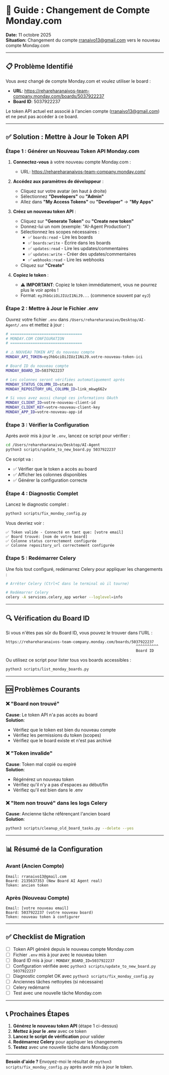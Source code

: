 # 🔄 Guide : Changement de Compte Monday.com

**Date:** 11 octobre 2025  
**Situation:** Changement du compte rranaivo13@gmail.com vers le nouveau compte Monday.com

---

## 📋 Problème Identifié

Vous avez changé de compte Monday.com et voulez utiliser le board :
- **URL**: https://rehareharanaivos-team-company.monday.com/boards/5037922237
- **Board ID**: 5037922237

Le token API actuel est associé à l'ancien compte (rranaivo13@gmail.com) et ne peut pas accéder à ce board.

---

## ✅ Solution : Mettre à Jour le Token API

### Étape 1 : Générer un Nouveau Token API Monday.com

1. **Connectez-vous** à votre nouveau compte Monday.com :
   - URL: https://rehareharanaivos-team-company.monday.com/

2. **Accédez aux paramètres de développeur** :
   - Cliquez sur votre avatar (en haut à droite)
   - Sélectionnez **"Developers"** ou **"Admin"**
   - Allez dans **"My Access Tokens"** ou **"Developer"** → **"My Apps"**

3. **Créez un nouveau token API** :
   - Cliquez sur **"Generate Token"** ou **"Create new token"**
   - Donnez-lui un nom (exemple: "AI-Agent Production")
   - Sélectionnez les scopes nécessaires :
     - ✅ `boards:read` - Lire les boards
     - ✅ `boards:write` - Écrire dans les boards
     - ✅ `updates:read` - Lire les updates/commentaires
     - ✅ `updates:write` - Créer des updates/commentaires
     - ✅ `webhooks:read` - Lire les webhooks
   - Cliquez sur **"Create"**

4. **Copiez le token** :
   - ⚠️ **IMPORTANT**: Copiez le token immédiatement, vous ne pourrez plus le voir après !
   - Format: `eyJhbGciOiJIUzI1NiJ9...` (commence souvent par `eyJ`)

### Étape 2 : Mettre à Jour le Fichier .env

Ouvrez votre fichier `.env` dans `/Users/rehareharanaivo/Desktop/AI-Agent/.env` et mettez à jour :

```bash
# ================================
# MONDAY.COM CONFIGURATION
# ================================

# ⚠️ NOUVEAU TOKEN API du nouveau compte
MONDAY_API_TOKEN=eyJhbGciOiJIUzI1NiJ9.votre-nouveau-token-ici

# Board ID du nouveau compte
MONDAY_BOARD_ID=5037922237

# Les colonnes seront vérifiées automatiquement après
MONDAY_STATUS_COLUMN_ID=status
MONDAY_REPOSITORY_URL_COLUMN_ID=link_mkwg662v

# Si vous avez aussi changé ces informations OAuth
MONDAY_CLIENT_ID=votre-nouveau-client-id
MONDAY_CLIENT_KEY=votre-nouveau-client-key
MONDAY_APP_ID=votre-nouveau-app-id
```

### Étape 3 : Vérifier la Configuration

Après avoir mis à jour le `.env`, lancez ce script pour vérifier :

```bash
cd /Users/rehareharanaivo/Desktop/AI-Agent
python3 scripts/update_to_new_board.py 5037922237
```

Ce script va :
- ✅ Vérifier que le token a accès au board
- ✅ Afficher les colonnes disponibles
- ✅ Générer la configuration correcte

### Étape 4 : Diagnostic Complet

Lancez le diagnostic complet :

```bash
python3 scripts/fix_monday_config.py
```

Vous devriez voir :
```
✅ Token valide - Connecté en tant que: [votre email]
✅ Board trouvé: [nom de votre board]
✅ Colonne status correctement configurée
✅ Colonne repository_url correctement configurée
```

### Étape 5 : Redémarrer Celery

Une fois tout configuré, redémarrez Celery pour appliquer les changements :

```bash
# Arrêter Celery (Ctrl+C dans le terminal où il tourne)

# Redémarrer Celery
celery -A services.celery_app worker --loglevel=info
```

---

## 🔍 Vérification du Board ID

Si vous n'êtes pas sûr du Board ID, vous pouvez le trouver dans l'URL :

```
https://rehareharanaivos-team-company.monday.com/boards/5037922237
                                                          ^^^^^^^^^^
                                                          Board ID
```

Ou utilisez ce script pour lister tous vos boards accessibles :

```bash
python3 scripts/list_monday_boards.py
```

---

## 🆘 Problèmes Courants

### ❌ "Board non trouvé"
**Cause**: Le token API n'a pas accès au board  
**Solution**: 
- Vérifiez que le token est bien du nouveau compte
- Vérifiez les permissions du token (scopes)
- Vérifiez que le board existe et n'est pas archivé

### ❌ "Token invalide"
**Cause**: Token mal copié ou expiré  
**Solution**: 
- Régénérez un nouveau token
- Vérifiez qu'il n'y a pas d'espaces au début/fin
- Vérifiez qu'il est bien dans le .env

### ❌ "Item non trouvé" dans les logs Celery
**Cause**: Ancienne tâche référençant l'ancien board  
**Solution**: 
```bash
python3 scripts/cleanup_old_board_tasks.py --delete --yes
```

---

## 📊 Résumé de la Configuration

### Avant (Ancien Compte)
```
Email: rranaivo13@gmail.com
Board: 2135637353 (New Board AI Agent real)
Token: ancien token
```

### Après (Nouveau Compte)
```
Email: [votre nouveau email]
Board: 5037922237 (votre nouveau board)
Token: nouveau token à configurer
```

---

## ✅ Checklist de Migration

- [ ] Token API généré depuis le nouveau compte Monday.com
- [ ] Fichier `.env` mis à jour avec le nouveau token
- [ ] Board ID mis à jour : `MONDAY_BOARD_ID=5037922237`
- [ ] Configuration vérifiée avec `python3 scripts/update_to_new_board.py 5037922237`
- [ ] Diagnostic complet OK avec `python3 scripts/fix_monday_config.py`
- [ ] Anciennes tâches nettoyées (si nécessaire)
- [ ] Celery redémarré
- [ ] Test avec une nouvelle tâche Monday.com

---

## 📞 Prochaines Étapes

1. **Générez le nouveau token API** (étape 1 ci-dessus)
2. **Mettez à jour le .env** avec ce token
3. **Lancez le script de vérification** pour valider
4. **Redémarrez Celery** pour appliquer les changements
5. **Testez** avec une nouvelle tâche dans Monday.com

---

**Besoin d'aide ?** Envoyez-moi le résultat de `python3 scripts/fix_monday_config.py` après avoir mis à jour le token.

